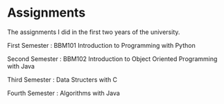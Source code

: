 # Assignments

The assignments I did in the first two years of the university.

First Semester : BBM101 Introduction to Programming with Python

Second Semester : BBM102 Introduction to Object Oriented Programming with Java

Third Semester : Data Structers with C

Fourth Semester : Algorithms with Java